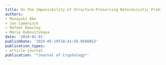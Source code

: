 ```yaml
---
title: On the Impossibility of Structure-Preserving Deterministic Primitives
authors:
- Masayuki Abe
- Jan Camenisch
- Rafael Dowsley
- Maria Dubovitskaya
date: '2019-01-01'
publishDate: '2025-05-19T18:41:59.056695Z'
publication_types:
- article-journal
publication: '*Journal of Cryptology*'
---
```

